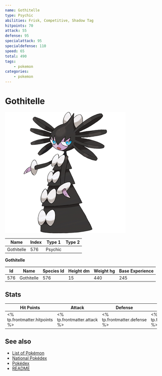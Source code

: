 ```yaml
---
name: Gothitelle
type: Psychic
abilities: Frisk, Competitive, Shadow Tag
hitpoints: 70
attack: 55
defense: 95
specialattack: 95
specialdefense: 110
speed: 65
total: 490
tags:
    - pokemon
categories:
    - pokemon
---
```


# Gothitelle


![Gothitelle](images/576.png)

| **Name** | **Index** | **Type 1** | **Type 2** |
|----|----|----|----|
| Gothitelle | 576 | Psychic  |  |

**Gothitelle** 




| **Id** | **Name** | **Species Id** | **Height dm** | **Weight hg** | **Base Experience** |
|--------|----------|----------------|------------|------------|---------------------|
| 576 | Gothitelle | 576 | 15 | 440 | 245 |



## Stats

| **Hit Points** | **Attack** | **Defense** | **Special Attack** | **Special Defense** | **Speed** | **Total** |
|----------------|------------|-------------|--------------------|---------------------|-----------|-----------|
| <% tp.frontmatter.hitpoints %> | <% tp.frontmatter.attack %> | <% tp.frontmatter.defense %> | <% tp.frontmatter.specialattack %> | <% tp.frontmatter.specialdefense %> | <% tp.frontmatter.speed %> | <% tp.frontmatter.total %> |

## See also

- [List of Pokémon](../pokemon.md)
- [National Pokédex](../national_pokedex.md)
- [Pokédex](../pokedex.md)
- [README](../README.md)
